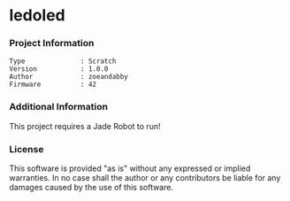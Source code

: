 ledoled
================



### Project Information
```
Type              : Scratch
Version           : 1.0.0
Author            : zoeandabby
Firmware          : 42
```

### Additional Information
This project requires a Jade Robot to run!

### License
This software is provided "as is" without any expressed or implied warranties.  In no case shall the author or any contributors be liable for any damages caused by the use of this software.


